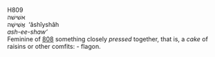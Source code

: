 <body>
  <p>H809<br>  אשׁישׁה  <br> אֲשִׁישָׁה  ‎  ‘ăshı̂yshâh  <br><i>ash-ee-shaw‘ </i><br>Feminine of <a href="h0808.htm">808</a>  something closely <i>pressed</i> together, that is, a <i>cake</i> of raisins or other comfits: - flagon.<br></p>
 </body>